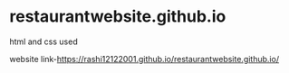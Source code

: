 # restaurantwebsite.github.io
html and css used
 
 website link-https://rashi12122001.github.io/restaurantwebsite.github.io/
